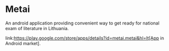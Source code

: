 # Metai

An android application providing convenient way to get ready for national exam of literature in Lithuania.

link:https://play.google.com/store/apps/details?id=metai.metai&hl=lt[App in Android market].
